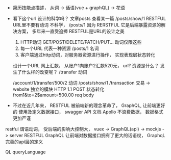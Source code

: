 ## 
- 简历技能点描述， 从词 -> 话语(vue + graphQL) -> 花语

- 看下这个url 设计的科学吗？ 文章posts   查看某一篇  /posts/show/1
    RESTFUL   URL里不要有动词
    不科学，    /posts/1
    因为  RERSTFUL  它是后端暴露资源的解决方案， 多年来一直受追捧 
    RESTFUL是URL的设计之美  
    1. HTTP动词
        GET/POST/DELETE/PATCH/PUT...  动词仅限这些
    2. 每一个URL 代表一种资源  /posts/1  名词
    3. 客户端通过http动词，对服务器资源进行操作， 实现表现层状态转化


    设计一个URL  网上汇款， 从账户1向账户2汇款520元， url?
    资源是什么？ 发生了什么样的改变呢？
    /transfer   动词

    /account/1/transfer/500/2    动词       /posts/show/1
    /transaction    交易  ->  website 独立的模块   HTTP 1.1
    POST 状态转化   from1&to=2$amount=500.00   req  body

- 不过在近几年来， RESTFUL 被前端新的理念革命了， GraphQL, 让前端更好的
使用及定义数据接口， swagger   API   文档  Apollo   不浪费数据， 数据格式更加严谨

restful  谓语动词， 受后端的影响大控制大， 
vuex -> GraphQL(api) -> mockjs -> server   RESTFUL
GraphQL  让前端对数据接口拥有了更大的话语权， 
GraphqL完善的api层的定义

QL  queryLanguage


